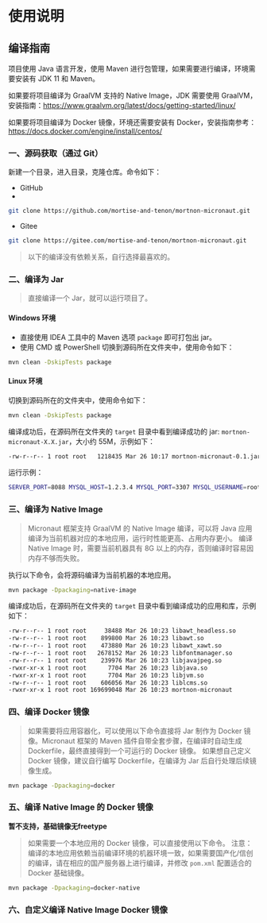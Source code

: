 # 使用说明

## 编译指南

项目使用 Java 语言开发，使用 Maven 进行包管理，如果需要进行编译，环境需要安装有 JDK 11 和 Maven。

如果要将项目编译为 GraalVM 支持的 Native Image，JDK 需要使用 GraalVM，安装指南：https://www.graalvm.org/latest/docs/getting-started/linux/

如果要将项目编译为 Docker 镜像，环境还需要安装有 Docker，安装指南参考：https://docs.docker.com/engine/install/centos/

### 一、源码获取（通过 Git）

新建一个目录，进入目录，克隆仓库。命令如下：

- GitHub
- 
```bash
git clone https://github.com/mortise-and-tenon/mortnon-micronaut.git
```

- Gitee

```bash
git clone https://gitee.com/mortise-and-tenon/mortnon-micronaut.git
```

> 以下的编译没有依赖关系，自行选择最喜欢的。

### 二、编译为 Jar

> 直接编译一个 Jar，就可以运行项目了。

#### Windows 环境

- 直接使用 IDEA 工具中的 Maven 选项 `package` 即可打包出 jar。
- 使用 CMD 或 PowerShell 切换到源码所在文件夹中，使用命令如下：

```bash
mvn clean -DskipTests package
```

#### Linux 环境

切换到源码所在的文件夹中，使用命令如下：

```bash
mvn clean -DskipTests package
```

编译成功后，在源码所在文件夹的 `target` 目录中看到编译成功的 jar: `mortnon-micronaut-X.X.jar`，大小约 55M，示例如下：

```bash
-rw-r--r-- 1 root root   1218435 Mar 26 10:17 mortnon-micronaut-0.1.jar
```

运行示例：

```bash
SERVER_PORT=8088 MYSQL_HOST=1.2.3.4 MYSQL_PORT=3307 MYSQL_USERNAME=root MYSQL_PASSWORD=mortnon_micronaut java -jar mortnon-micronaut-0.1.jar
```

### 三、编译为 Native Image

> Micronaut 框架支持 GraalVM 的 Native Image 编译，可以将 Java 应用编译为当前机器对应的本地应用，运行时性能更高、占用内存更小。
> 编译 Native Image 时，需要当前机器具有 8G 以上的内存，否则编译时容易因内存不够而失败。

执行以下命令，会将源码编译为当前机器的本地应用。

```bash
mvn package -Dpackaging=native-image
```

编译成功后，在源码所在文件夹的 `target` 目录中看到编译成功的应用和库，示例如下：

```bash
-rw-r--r-- 1 root root     38488 Mar 26 10:23 libawt_headless.so
-rw-r--r-- 1 root root    899800 Mar 26 10:23 libawt.so
-rw-r--r-- 1 root root    473880 Mar 26 10:23 libawt_xawt.so
-rw-r--r-- 1 root root   2678152 Mar 26 10:23 libfontmanager.so
-rw-r--r-- 1 root root    239976 Mar 26 10:23 libjavajpeg.so
-rwxr-xr-x 1 root root      7704 Mar 26 10:23 libjava.so
-rwxr-xr-x 1 root root      7704 Mar 26 10:23 libjvm.so
-rw-r--r-- 1 root root    606056 Mar 26 10:23 liblcms.so
-rwxr-xr-x 1 root root 169699048 Mar 26 10:23 mortnon-micronaut
```

### 四、编译 Docker 镜像

> 如果需要将应用容器化，可以使用以下命令直接将 Jar 制作为 Docker 镜像。Micronaut 框架的 Maven 插件自带全套步骤，在编译时自动生成 Dockerfile，最终直接得到一个可运行的 Docker 镜像。
> 如果想自己定义 Docker 镜像，建议自行编写 Dockerfile，在编译为 Jar 后自行处理后续镜像生成。 

```bash
mvn package -Dpackaging=docker
```

### 五、编译 Native Image 的 Docker 镜像

**暂不支持，基础镜像无freetype**

> 如果需要一个本地应用的 Docker 镜像，可以直接使用以下命令。
> 注意：编译的本地应用依赖当前编译环境的机器环境一致，如果需要国产化/信创的编译，请在相应的国产服务器上进行编译，并修改 `pom.xml` 配置适合的 Docker 基础镜像。

```bash
mvn package -Dpackaging=docker-native
```

### 六、自定义编译 Native Image Docker 镜像

